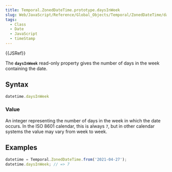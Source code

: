 ```yaml
---
title: Temporal.ZonedDateTime.prototype.daysInWeek
slug: Web/JavaScript/Reference/Global_Objects/Temporal/ZonedDateTime/daysInWeek
tags:
  - Class
  - Date
  - JavaScript
  - timeStamp
---
```

{{JSRef}}

<p class="summary"><span class="seoSummary">The <strong><code>daysInWeek</code></strong> read-only property gives the number of days in the week containing the date.</span></p>

## Syntax

```js
datetime.daysInWeek
```

### Value

An integer representing the number of days in the week in which the date occurs.
In the ISO 8601 calendar, this is always `7`, but in other calendar systems the
value may vary from week to week.

## Examples

```js
datetime = Temporal.ZonedDateTime.from('2021-04-27');
datetime.daysInWeek; // => 7
```
